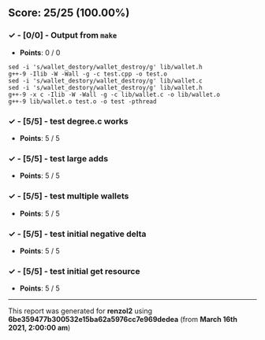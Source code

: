 


## Score: 25/25 (100.00%)


### ✓ - [0/0] - Output from `make`

- **Points**: 0 / 0


```
sed -i 's/wallet_destory/wallet_destroy/g' lib/wallet.h
g++-9 -Ilib -W -Wall -g -c test.cpp -o test.o
sed -i 's/wallet_destory/wallet_destroy/g' lib/wallet.c
sed -i 's/wallet_destory/wallet_destroy/g' lib/wallet.h
g++-9 -x c -Ilib -W -Wall -g -c lib/wallet.c -o lib/wallet.o
g++-9 lib/wallet.o test.o -o test -pthread

```


### ✓ - [5/5] - test degree.c works

- **Points**: 5 / 5





### ✓ - [5/5] - test large adds

- **Points**: 5 / 5





### ✓ - [5/5] - test multiple wallets

- **Points**: 5 / 5





### ✓ - [5/5] - test initial negative delta

- **Points**: 5 / 5





### ✓ - [5/5] - test initial get resource

- **Points**: 5 / 5





---

This report was generated for **renzol2** using **6be359477b300532e15ba62a5976cc7e969dedea** (from **March 16th 2021, 2:00:00 am**)
